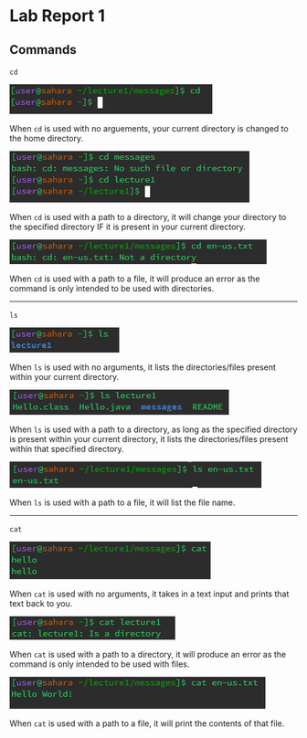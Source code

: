 # **Lab Report 1**

## Commands

`cd`

![Image](cd1.png)

When `cd` is used with no arguements, your current directory is changed to the home directory.

![Image](cd2.png)

When `cd` is used with a path to a directory, it will change your directory to the specified directory IF it is present in your current directory.

![Image](cd3.png)

When `cd` is used with a path to a file, it will produce an error as the command is only intended to be used with directories.

---

`ls`

![Image](ls1.png)

When `ls` is used with no arguments, it lists the directories/files present within your current directory.

![Image](ls2.png)

When `ls` is used with a path to a directory, as long as the specified directory is present within your current directory, it lists the directories/files present within that specified directory.

![Image](ls3.png)

When `ls` is used with a path to a file, it will list the file name.

---

`cat`

![Image](cat1.png)

When `cat` is used with no arguments, it takes in a text input and prints that text back to you.

![Image](cat2.png)

When `cat` is used with a path to a directory, it will produce an error as the command is only intended to be used with files.

![Image](cat3.png)

When `cat` is used with a path to a file, it will print the contents of that file.
